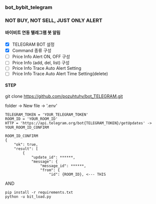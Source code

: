 ### bot_bybit_telegram

### NOT BUY, NOT SELL, JUST ONLY ALERT

#### 바이비트 연동 텔레그램 봇 알림

- [x] TELEGRAM BOT 설정
- [x] Command 종류 구성
- [ ] Price Info Alert ON, OFF 구성
- [ ] Price Info (add, del, list) 구성
- [ ] Price Info Trace Auto Alert Setting
- [ ] Price Info Trace Auto Alert Time Setting(delete)

#### STEP

git clone https://github.com/pozuhtuhv/bot_TELEGRAM.git

folder -> New file -> '.env'
```
TELEGRAM_TOKEN = 'YOUR_TELEGRAM_TOKEN'
ROOM_ID = 'YOUR_ROOM_ID'
HTTP = 'https://api.telegram.org/bot{TELEGRAM_TOKEN}/getUpdates' -> YOUR_ROOM_ID_CONFIRM
```

```
ROOM_ID_CONFIRM
{
    "ok": true,
    "result": [
        {
            "update_id": ******,
            "message": {
                "message_id": ******,
                "from": {
                    "id": {ROOM_ID}, <--- THIS
```
AND
```
pip install -r requirements.txt
python -u bit_load.py
```